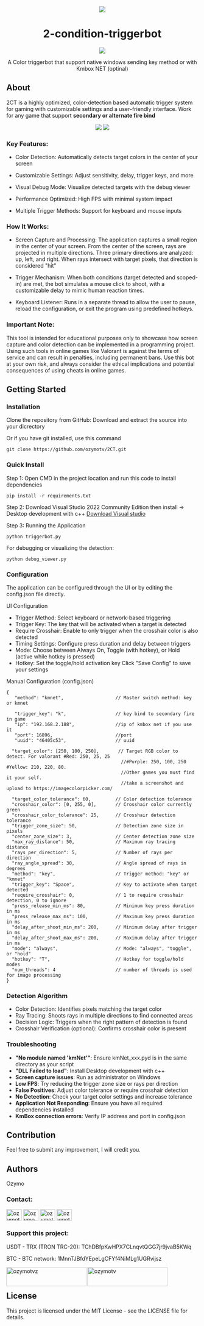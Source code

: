 <div align="center">
 <img src="https://github.com/OzymoGit/2-condition-triggerbot/assets/33122491/86aed2d0-5393-42c1-b9a4-d0d29974a099" /><br> <h1>2-condition-triggerbot</h1>
 <img src="https://img.shields.io/badge/Live%20Status-UNDETECTED-green" />

A Color triggerbot that support native windows sending key method or with Kmbox NET (optinal)

</div>

## About
2CT is a highly optimized, color-detection based automatic trigger system for gaming with customizable settings and a user-friendly interface. Work for any game that support **secondary or alternate fire bind**

<div align="center">
 <img src="https://github.com/ozymotv/2CT/blob/main/docs/vi/pics/key.png?raw=true" />
 <img src="https://github.com/ozymotv/2CT/blob/main/docs/vi/pics/kmnet.png?raw=true" />
 
 </div>
 
### Key Features:

+ Color Detection: Automatically detects target colors in the center of your screen
  
+ Customizable Settings: Adjust sensitivity, delay, trigger keys, and more
  
+ Visual Debug Mode: Visualize detected targets with the debug viewer

+ Performance Optimized: High FPS with minimal system impact

+ Multiple Trigger Methods: Support for keyboard and mouse inputs

### How It Works:

+ Screen Capture and Processing: The application captures a small region in the center of your screen. From the center of the screen, rays are projected in multiple directions. Three primary directions are analyzed: up, left, and right. When rays intersect with target pixels, that direction is considered "hit"

+ Trigger Mechanism: When both conditions (target detected and scoped-in) are met, the bot simulates a mouse click to shoot, with a customizable delay to mimic human reaction times.

+ Keyboard Listener: Runs in a separate thread to allow the user to pause, reload the configuration, or exit the program using predefined hotkeys.


### Important Note:

This tool is intended for educational purposes only to showcase how screen capture and color detection can be implemented in a programming project. Using such tools in online games like Valorant is against the terms of service and can result in penalties, including permanent bans. Use this bot at your own risk, and always consider the ethical implications and potential consequences of using cheats in online games.

## Getting Started
    
### Installation

Clone the repository from GitHub:
 Download and extract the source into your dicrectory

Or if you have git installed, use this command

```
git clone https://github.com/ozymotv/2CT.git
```

### Quick Install
Step 1: Open CMD in the project location and run this code to install dependencies

```
pip install -r requirements.txt
```

Step 2: Download Visual Studio 2022 Community Edition then install -> Desktop development with c++ [Download Visual studio](https://visualstudio.microsoft.com/vs/community/)

Step 3: Running the Application
```
python triggerbot.py
```
For debugging or visualizing the detection:
```
python debug_viewer.py
```

### Configuration

The application can be configured through the UI or by editing the config.json file directly.

UI Configuration
  + Trigger Method: Select keyboard or network-based triggering
  + Trigger Key: The key that will be activated when a target is detected
  + Require Crosshair: Enable to only trigger when the crosshair color is also detected
  + Timing Settings: Configure press duration and delay between triggers
  + Mode: Choose between Always On, Toggle (with hotkey), or Hold (active while hotkey is pressed)
  + Hotkey: Set the toggle/hold activation key
Click "Save Config" to save your settings

Manual Configuration (config.json)

```
{
   "method": "kmnet",                   // Master switch method: key or kmnet

   "trigger_key": "k",                  // key bind to secondary fire in game
   "ip": "192.168.2.188",               //ip of kmbox net if you use it
   "port": 16896,                       //port
   "uuid": "46405c53",                  // uuid
  
  "target_color": [250, 100, 250],       // Target RGB color to detect. For valorant #Red: 250, 25, 25
                                          //#Purple: 250, 100, 250  #Yellow: 210, 220, 80.
                                          //Other games you must find it your self.
                                          //take a screenshot and upload to https://imagecolorpicker.com/

  "target_color_tolerance": 60,         // Color detection tolerance
  "crosshair_color": [0, 255, 0],       // Crosshair color currently green
  "crosshair_color_tolerance": 25,      // Crosshair detection tolerance
  "trigger_zone_size": 50,              // Detection zone size in pixels
  "center_zone_size": 3,                // Center detection zone size
  "max_ray_distance": 50,               // Maximum ray tracing distance
  "rays_per_direction": 5,              // Number of rays per direction
  "ray_angle_spread": 30,               // Angle spread of rays in degrees
  "method": "key",                      // Trigger method: "key" or "kmnet"
  "trigger_key": "Space",               // Key to activate when target detected
  "require_crosshair": 0,               // 1 to require crosshair detection, 0 to ignore
  "press_release_min_ms": 80,           // Minimum key press duration in ms
  "press_release_max_ms": 100,          // Maximum key press duration in ms
  "delay_after_shoot_min_ms": 200,      // Minimum delay after trigger in ms
  "delay_after_shoot_max_ms": 200,      // Maximum delay after trigger in ms
  "mode": "always",                     // Mode: "always", "toggle", or "hold"
  "hotkey": "T",                        // Hotkey for toggle/hold modes
  "num_threads": 4                      // number of threads is used for image processing
}
```


### Detection Algorithm

+ Color Detection: Identifies pixels matching the target color
+ Ray Tracing: Shoots rays in multiple directions to find connected areas
+ Decision Logic: Triggers when the right pattern of detection is found
+ Crosshair Verification (optional): Confirms crosshair color is present

### Troubleshooting

- **"No module named 'kmNet'"**: Ensure kmNet_xxx.pyd is in the same directory as your script
- **"DLL Failed to load"**: Install Desktop development with c++
- **Screen capture issues**: Run as administrator on Windows
- **Low FPS**: Try reducing the trigger zone size or rays per direction
- **False Positives**: Adjust color tolerance or require crosshair detection
- **No Detection**: Check your target color settings and increase tolerance
- **Application Not Responding**: Ensure you have all required dependencies installed
- **KmBox connection errors**: Verify IP address and port in config.json


## Contribution

Feel free to submit any improvement, I will credit you.


## Authors

   Ozymo

<h3 align="left">Contact:</h3>
<p align="left">
<a href="https://twitter.com/ozymotv" target="blank"><img align="center" src="https://raw.githubusercontent.com/rahuldkjain/github-profile-readme-generator/master/src/images/icons/Social/twitter.svg" alt="ozymotv" height="30" width="40" /></a>
<a href="https://linkedin.com/in/ozymo" target="blank"><img align="center" src="https://raw.githubusercontent.com/rahuldkjain/github-profile-readme-generator/master/src/images/icons/Social/linked-in-alt.svg" alt="ozymo" height="30" width="40" /></a>
<a href="https://fb.com/ozymotv" target="blank"><img align="center" src="https://raw.githubusercontent.com/rahuldkjain/github-profile-readme-generator/master/src/images/icons/Social/facebook.svg" alt="ozymotv" height="30" width="40" /></a>
<a href="https://www.youtube.com/c/ozymotv" target="blank"><img align="center" src="https://raw.githubusercontent.com/rahuldkjain/github-profile-readme-generator/master/src/images/icons/Social/youtube.svg" alt="ozymotv" height="30" width="40" /></a>

</p>


<h3 align="left">Support this project:</h3>

USDT - TRX (TRON TRC-20): TChDBfpKwHPX7CLnqvtQGG7jr9jvaB5KWq

BTC - BTC network: 1MnnTJBfdYEpeLgCFYf4NiMLg1UGRvijsz

<p><a href="https://www.buymeacoffee.com/ozymotvz"> <img align="left" src="https://cdn.buymeacoffee.com/buttons/v2/default-yellow.png" height="50" width="210" alt="ozymotvz" /></a><a href="https://ko-fi.com/ozymotv"> <img align="left" src="https://cdn.ko-fi.com/cdn/kofi3.png?v=3" height="50" width="210" alt="ozymotv" /></a></p><br><br>




## License

This project is licensed under the MIT License - see the LICENSE file for details.
